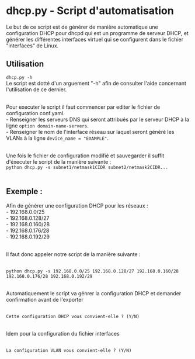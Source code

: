 # dhcp.py - Script d'automatisation

Le but de ce script est de générer de manière automatique une configuration DHCP pour dhcpd qui est un programme de serveur DHCP, et générer les différentes interfaces virtuel qui se configurent dans le fichier "interfaces" de Linux.

## Utilisation
`dhcp.py -h` <br/>
Le script est dotté d'un arguement "-h" afin de consulter l'aide concernant l'utilisation de ce dernier. <br/><br/>

Pour executer le script il faut commencer par editer le fichier de configuration conf.yaml.<br/>
	- Renseigner les serveurs DNS qui seront attribués par le serveur DHCP à la ligne `option domain-name-servers`.<br/>
	- Renseigner le nom de l'interface réseau sur laquel seront généré les VLANs à la ligne `device_name = "EXAMPLE"`.<br/><br/>
	
Une fois le fichier de configuration modifié et sauvegarder il suffit d'éxecuter le script de la manière suivante :<br/>
`python dhcp.py -s subnet1/netmask1CIDR subnet2/netmask2CIDR...`<br/><br/>

## Exemple :

Afin de générer une configuration DHCP pour les réseaux :<br/>
	- 192.168.0.0/25<br/>
	- 192.168.0.128/27<br/>
	- 192.168.0.160/28<br/>
	- 192.168.0.176/28<br/>
	- 192.168.0.192/29<br/><br/>
	
Il faut donc appeler notre script de la manière suivante :<br/><br/>

`python dhcp.py -s 192.168.0.0/25 192.168.0.128/27 192.168.0.160/28 192.168.0.176/28 192.168.0.192/29`<br/><br/>

Automatiquement le script va génrer la configuration DHCP et demander confirmation avant de l'exporter<br/><br/>

`Cette configuration DHCP vous convient-elle ? (Y/N)`<br/><br/>

Idem pour la configuration du fichier interfaces <br/><br/>

`La configuration VLAN vous convient-elle ? (Y/N)`